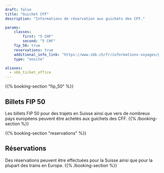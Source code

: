 ```yaml
---
draft: false
title: "Guichet CFF"
description: "Informations de réservation aux guichets des CFF."

params:
    classes:
        first: "5 CHF"
        second: "5 CHF"
    fip_50: true
    reservations: true
    additional_info_link: "https://www.sbb.ch/fr/informations-voyages/gares/services-gare.html"
    type: "onsite"

aliases:
  - sbb_ticket_office
---
```


{{% booking-section "fip_50" %}}
## Billets FIP 50

Les billets FIP 50 pour des trajets en Suisse ainsi que vers de nombreux pays européens peuvent être achetés aux guichets des CFF.
{{% /booking-section %}}

{{% booking-section "reservations" %}}
## Réservations

Des réservations peuvent être effectuées pour la Suisse ainsi que pour la plupart des trains en Europe.
{{% /booking-section %}}
